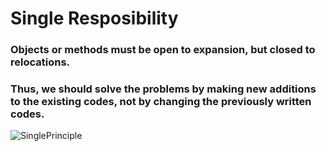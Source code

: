 # Single Resposibility

### Objects or methods must be open to expansion, but closed to relocations.
### Thus, we should solve the problems by making new additions to the existing codes, not by changing the previously written codes.
![SinglePrinciple](https://user-images.githubusercontent.com/90280719/138156626-76aa75d3-a21c-43f5-846d-ee728d85f100.png)
